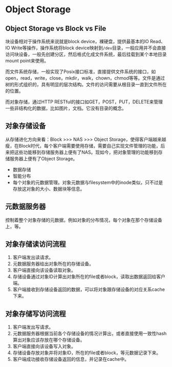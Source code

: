 # Object Storage


## Object Storage vs Block vs File
块设备相对于操作系统来说就是block device，裸硬盘，提供最基本的IO Read、IO Write等操作，操作系统将block device映射到`/dev`目录，一般应用并不会直接访问块设备，一般先创建分区，然后格式化成文件系统，最后挂载到某个本地目录mount point来使用。

而文件系统存储，一般实现了Posix接口标准，直接提供文件系统的接口，如open，read，write，close，mkdir，walk，chown，chmod等等。文件是通过树的形式组织的，具有明显的层次结构。文件的访问需要从根目录一直到文件所在的位置。

而对象存储，通过HTTP RESTful的接口如GET，POST，PUT，DELETE来管理一些非结构化的数据，比如图片，文档。它没有目录的概念。

## 对象存储设备

从存储进化方向来看：Block >>> NAS >>> Object Storage，使得客户端越来越瘦，在Block时代，每个客户端需要使用存储，需要自己实现文件管理的功能，后来把这些功能移到存储服务器上便有了NAS。现如今，把对象管理的功能移到存储服务器上便有了Object Storage。

- 数据存储
- 智能分布
- 每个对象的元数据管理。对象元数据与filesystem中的inode类似，只不过是存放这对象的大小、数据块等信息。

## 元数据服务器

控制着整个对象存储的元数据，例如对象的分布情况，每个对象在那个存储设备上，等。

## 对象存储读访问流程
1. 客户端发出读请求。
2. 元数据服务器给出对象所在的存储设备。
3. 客户端直接向该设备读取对象。
4. 存储设备通过对象ID计算出对象所在的file或者block，读取出数据返回给客户端。
5. 客户端接收到存储设备返回的数据，可以将对象跟存储设备的对应关系cache下来。

## 对象存储写访问流程
1. 客户端发出写请求。
2. 元数据服务器根据当前各个存储设备的情况计算出，或者直接使用一致性hash算出对象应该存放在哪个存储设备。
3. 客户端直接向该设备写入对象。
4. 存储设备存放对象并将对象ID，所在的file或者block，等元数据记录下来。
5. 客户端成功接收存储设备返回的信息，并记录在cache中。

